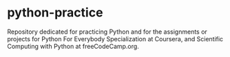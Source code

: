 # python-practice

Repository dedicated for practicing Python and for the assignments or projects for Python For Everybody Specialization at Coursera, and Scientific Computing with Python at freeCodeCamp.org.
